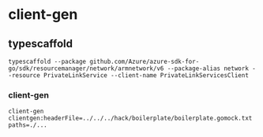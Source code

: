# client-gen

## typescaffold

```shell
typescaffold --package github.com/Azure/azure-sdk-for-go/sdk/resourcemanager/network/armnetwork/v6 --package-alias network --resource PrivateLinkService --client-name PrivateLinkServicesClient 
```

### client-gen

```shell
client-gen clientgen:headerFile=../../../hack/boilerplate/boilerplate.gomock.txt paths=./...
```